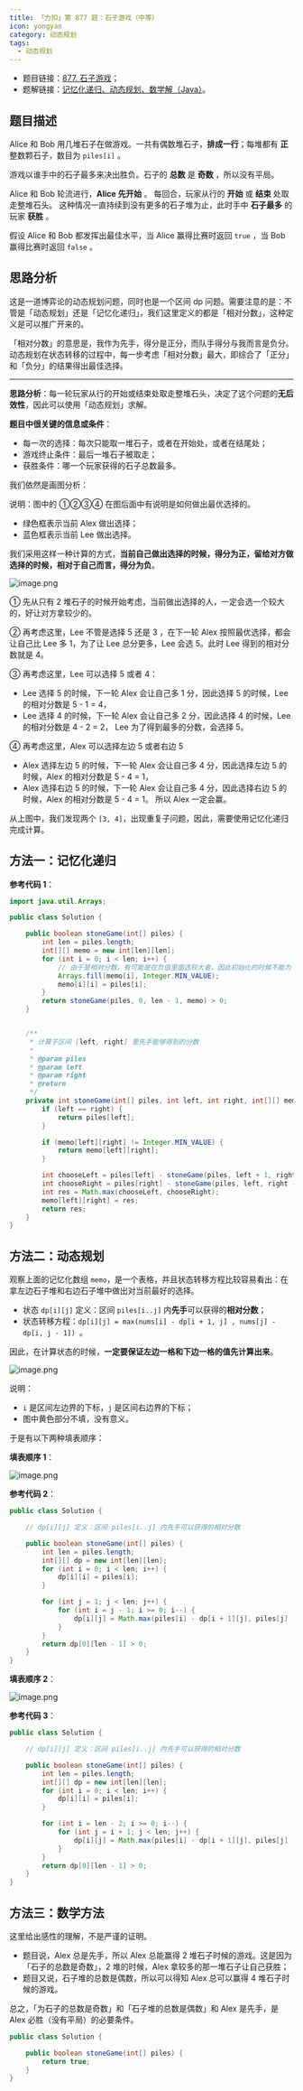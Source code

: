 ```yaml
---
title: 「力扣」第 877 题：石子游戏（中等）
icon: yongyan
category: 动态规划
tags:
  - 动态规划
---
```


+ 题目链接：[877. 石子游戏](https://leetcode-cn.com/problems/stone-game/)；
+ 题解链接：[记忆化递归、动态规划、数学解（Java）](https://leetcode-cn.com/problems/stone-game/solution/ji-yi-hua-di-gui-dong-tai-gui-hua-shu-xue-jie-java/)。

## 题目描述

Alice 和 Bob 用几堆石子在做游戏。一共有偶数堆石子，**排成一行**；每堆都有 **正** 整数颗石子，数目为 `piles[i]` 。

游戏以谁手中的石子最多来决出胜负。石子的 **总数** 是 **奇数** ，所以没有平局。

Alice 和 Bob 轮流进行，**Alice 先开始** 。 每回合，玩家从行的 **开始** 或 **结束** 处取走整堆石头。 这种情况一直持续到没有更多的石子堆为止，此时手中 **石子最多** 的玩家 **获胜** 。

假设 Alice 和 Bob 都发挥出最佳水平，当 Alice 赢得比赛时返回 `true` ，当 Bob 赢得比赛时返回 `false` 。

## 思路分析

这是一道博弈论的动态规划问题，同时也是一个区间 dp 问题。需要注意的是：不管是「动态规划」还是「记忆化递归」，我们这里定义的都是「相对分数」，这种定义是可以推广开来的。

「相对分数」的意思是，我作为先手，得分是正分，而队手得分与我而言是负分。动态规划在状态转移的过程中，每一步考虑「相对分数」最大，即综合了「正分」和「负分」的结果得出最佳选择。

---

**思路分析**：每一轮玩家从行的开始或结束处取走整堆石头，决定了这个问题的**无后效性**，因此可以使用「动态规划」求解。

**题目中很关键的信息或条件**：
+ 每一次的选择：每次只能取一堆石子，或者在开始处，或者在结尾处；
+ 游戏终止条件：最后一堆石子被取走；
+ 获胜条件：哪一个玩家获得的石子总数最多。

我们依然是画图分析：

说明：图中的 ①②③④ 在图后面中有说明是如何做出最优选择的。
+ 绿色框表示当前 Alex 做出选择；
+ 蓝色框表示当前 Lee 做出选择。 

我们采用这样一种计算的方式，**当前自己做出选择的时候，得分为正，留给对方做选择的时候，相对于自己而言，得分为负**。

![image.png](https://pic.leetcode-cn.com/ed27118aa0cecc5d1f8c5c64f12894422359140606b8618f7b0bfa514ea58ffd-image.png)

① 先从只有 2 堆石子的时候开始考虑，当前做出选择的人，一定会选一个较大的，好让对方拿较少的。

② 再考虑这里，Lee 不管是选择 5 还是 3 ，在下一轮 Alex 按照最优选择，都会让自己比 Lee 多 1，为了让 Lee 总分更多，Lee 会选 5。此时 Lee 得到的相对分数就是 4。

③ 再考虑这里，Lee 可以选择 5 或者 4：
+ Lee 选择 5 的时候，下一轮 Alex 会让自己多 1 分，因此选择 5 的时候，Lee 的相对分数是  5 - 1  = 4，
+ Lee 选择 4 的时候，下一轮 Alex 会让自己多 2 分，因此选择 4 的时候，Lee 的相对分数是  4 - 2  = 2，
Lee 为了得到最多的分数，会选择 5。

④ 再考虑这里，Alex 可以选择左边 5 或者右边 5
+ Alex 选择左边 5 的时候，下一轮 Alex 会让自己多 4 分，因此选择左边 5 的时候，Alex 的相对分数是  5 - 4  = 1，
+ Alex 选择右边 5 的时候，下一轮 Alex 会让自己多 4 分，因此选择右边 5 的时候，Alex 的相对分数是  5 - 4  = 1。
所以 Alex 一定会赢。

从上图中，我们发现两个 `[3, 4]`，出现重复子问题，因此，需要使用记忆化递归完成计算。


## 方法一：记忆化递归

**参考代码 1**：

```Java []
import java.util.Arrays;

public class Solution {

    public boolean stoneGame(int[] piles) {
        int len = piles.length;
        int[][] memo = new int[len][len];
        for (int i = 0; i < len; i++) {
            // 由于是相对分数，有可能是在负值里面选较大者，因此初始化的时候不能为 0
            Arrays.fill(memo[i], Integer.MIN_VALUE);
            memo[i][i] = piles[i];
        }
        return stoneGame(piles, 0, len - 1, memo) > 0;
    }


    /**
     * 计算子区间 [left, right] 里先手能够得到的分数
     *
     * @param piles
     * @param left
     * @param right
     * @return
     */
    private int stoneGame(int[] piles, int left, int right, int[][] memo) {
        if (left == right) {
            return piles[left];
        }

        if (memo[left][right] != Integer.MIN_VALUE) {
            return memo[left][right];
        }

        int chooseLeft = piles[left] - stoneGame(piles, left + 1, right, memo);
        int chooseRight = piles[right] - stoneGame(piles, left, right - 1, memo);
        int res = Math.max(chooseLeft, chooseRight);
        memo[left][right] = res;
        return res;
    }
}
```

## 方法二：动态规划

观察上面的记忆化数组 `memo`，是一个表格，并且状态转移方程比较容易看出：在拿左边石子堆和右边石子堆中做出对当前最好的选择。

+ 状态 `dp[i][j]` 定义：区间 `piles[i..j]` 内**先手**可以获得的**相对分数**；
+ 状态转移方程：`dp[i][j] = max(nums[i] - dp[i + 1, j] , nums[j] - dp[i, j - 1]) `。

因此，在计算状态的时候，**一定要保证左边一格和下边一格的值先计算出来**。

![image.png](https://pic.leetcode-cn.com/a4b7a4280083e5bacd4410508aa697f6a186129277c0912b6de311b8d2f6d64d-image.png)


说明：
+ `i` 是区间左边界的下标，`j` 是区间右边界的下标；
+ 图中黄色部分不填，没有意义。


于是有以下两种填表顺序：

**填表顺序 1**：

![image.png](https://pic.leetcode-cn.com/01d7823c519c17b7a9880544f438d7692a882077419d217bddc6d38f0cf0861e-image.png)


**参考代码 2**：

```Java []
public class Solution {

    // dp[i][j] 定义：区间 piles[i..j] 内先手可以获得的相对分数

    public boolean stoneGame(int[] piles) {
        int len = piles.length;
        int[][] dp = new int[len][len];
        for (int i = 0; i < len; i++) {
            dp[i][i] = piles[i];
        }

        for (int j = 1; j < len; j++) {
            for (int i = j - 1; i >= 0; i--) {
                dp[i][j] = Math.max(piles[i] - dp[i + 1][j], piles[j] - dp[i][j - 1]);
            }
        }
        return dp[0][len - 1] > 0;
    }
}
```

**填表顺序 2**：

![image.png](https://pic.leetcode-cn.com/f0328321e0a62510853c9605339e4a3e5107d5f48752e8dea15ab929f4223d34-image.png)



**参考代码 3**：

```Java []
public class Solution {

    // dp[i][j] 定义：区间 piles[i..j] 内先手可以获得的相对分数

    public boolean stoneGame(int[] piles) {
        int len = piles.length;
        int[][] dp = new int[len][len];
        for (int i = 0; i < len; i++) {
            dp[i][i] = piles[i];
        }

        for (int i = len - 2; i >= 0; i--) {
            for (int j = i + 1; j < len; j++) {
                dp[i][j] = Math.max(piles[i] - dp[i + 1][j], piles[j] - dp[i][j - 1]);
            }
        }
        return dp[0][len - 1] > 0;
    }
}
```

## 方法三：数学方法

这里给出感性的理解，不是严谨的证明。

+ 题目说，Alex 总是先手，所以 Alex 总能赢得 2 堆石子时候的游戏。这是因为「石子的总数是奇数」，2 堆的时候，Alex 拿较多的那一堆石子让自己获胜；
+ 题目又说，石子堆的总数是偶数，所以可以得知 Alex 总可以赢得 4 堆石子时候的游戏。

总之，「为石子的总数是奇数」和「石子堆的总数是偶数」和 Alex 是先手，是 Alex 必胜（没有平局）的必要条件。




```Java []
public class Solution {

    public boolean stoneGame(int[] piles) {
        return true;
    }
}
```